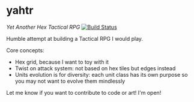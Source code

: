 # yahtr
_Yet Another Hex Tactical RPG_
[![Build Status](https://travis-ci.org/fp12/yahtr.svg?branch=master)](https://travis-ci.org/fp12/yahtr)


Humble attempt at building a Tactical RPG I would play.

Core concepts:
* Hex grid, because I want to toy with it
* Twist on attack system: not based on hex tiles but edges instead
* Units evolution is for diversity: each unit class has its own purpose so you may not want to evolve them mindlessly

Let me know if you want to contribute to code or art! I'm open!

